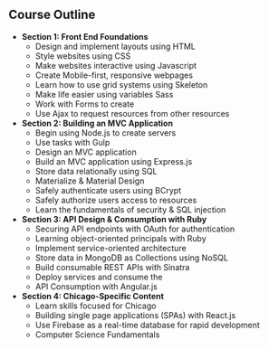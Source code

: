 ## Course Outline

* **Section 1: Front End Foundations**
  - Design and implement layouts using HTML
  - Style websites using CSS
  - Make websites interactive using Javascript
  - Create Mobile-first, responsive webpages
  - Learn how to use grid systems using Skeleton
  - Make life easier using variables Sass
  - Work with Forms to create
  - Use Ajax to request resources from other resources
* **Section 2: Building an MVC Application**
  - Begin using Node.js to create servers
  - Use tasks with Gulp
  - Design an MVC application
  - Build an MVC application using Express.js
  - Store data relationally using SQL
  - Materialize & Material Design
  - Safely authenticate users using BCrypt
  - Safely authorize users access to resources
  - Learn the fundamentals of security & SQL injection
* **Section 3: API Design & Consumption with Ruby**
  - Securing API endpoints with OAuth for authentication
  - Learning object-oriented principals with Ruby
  - Implement service-oriented architecture
  - Store data in MongoDB as Collections using NoSQL
  - Build consumable REST APIs with Sinatra
  - Deploy services and consume the
  - API Consumption with Angular.js
* **Section 4: Chicago-Specific Content**
  - Learn skills focused for Chicago
  - Building single page applications (SPAs) with React.js
  - Use Firebase as a real-time database for rapid development
  - Computer Science Fundamentals
